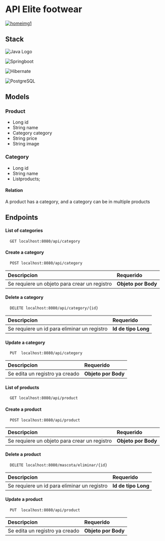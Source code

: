 # API Elite footwear
<a href="https://ibb.co/vwFRWC6"><img src="https://i.ibb.co/RvFdKGk/homeimg1.png" alt="homeimg1" border="0" /></a>
 
## Stack

![Java Logo](https://camo.githubusercontent.com/a363b1646fc174ef8a1bdac7693c4c6952d0fccbe68550211c7e4be8d26f4d65/68747470733a2f2f696d672e736869656c64732e696f2f62616467652f4a6176612d25323532334544384230302e7376673f7374796c653d666f722d7468652d6261646765266c6f676f3d6f7261636c65266c6f676f436f6c6f723d72656426636f6c6f723d7768697465) 

![Springboot](https://camo.githubusercontent.com/c2a58428fe9b38967494da3b0a098f1d28f9cc395e3bbf123cbc14fb36bc1b07/68747470733a2f2f696d672e736869656c64732e696f2f62616467652f737072696e672d2532333644423333462e7376673f7374796c653d666f722d7468652d6261646765266c6f676f3d737072696e67266c6f676f436f6c6f723d7768697465)

![Hibernate](https://camo.githubusercontent.com/3cfd3a68bd2a9a7a46bfb2baac67777f164122d1c8d5947eddd465442b588037/68747470733a2f2f696d672e736869656c64732e696f2f62616467652f48696265726e6174652d3539363636433f7374796c653d666f722d7468652d6261646765266c6f676f3d48696265726e617465266c6f676f436f6c6f723d7768697465)

![PostgreSQL](https://camo.githubusercontent.com/aaf7d409d95158427f9389c20305d66299f4e15d96bfa9d4f0792b21ad01e327/68747470733a2f2f696d672e736869656c64732e696f2f7374617469632f76313f7374796c653d666f722d7468652d6261646765266d6573736167653d506f737467726553514c26636f6c6f723d343136394531266c6f676f3d506f737467726553514c266c6f676f436f6c6f723d464646464646266c6162656c3d)




## Models

### Product
* Long id
* String name
* Category category
* String price
* String image

### Category
* Long id
* String name
* List<Product>products;

#### Relation
A product has a category, and a category can be in multiple products

## Endpoints


#### List of categories

```http
  GET localhost:8080/api/category
```

#### Create a category

```http
  POST localhost:8080/api/category
```

| Descripcion              | Requerido                      |
| :--------------------- | :----------------------------- |
| Se requiere un objeto para crear un registro | **Objeto por Body**        |

#### Delete a category

```http
  DELETE localhost:8080/api/category/{id}
```

| Descripcion              | Requerido                      |
| :--------------------- | :----------------------------- |
| Se requiere un id para eliminar un registro | **Id de tipo Long**        |


#### Update a category

```http
  PUT  localhost:8080/api/category
```
| Descripcion              | Requerido                      |
| :--------------------- | :----------------------------- |
| Se edita un registro ya creado | **Objeto por Body**        |


#### List of products

```http
  GET localhost:8080/api/product
```

#### Create a product

```http
  POST localhost:8080/api/product
```

| Descripcion              | Requerido                      |
| :--------------------- | :----------------------------- |
| Se requiere un objeto para crear un registro | **Objeto por Body**        |

#### Delete a product

```http
  DELETE localhost:8080/mascota/eliminar/{id}
```

| Descripcion              | Requerido                      |
| :--------------------- | :----------------------------- |
| Se requiere un id para eliminar un registro | **Id de tipo Long**        |


#### Update a product

```http
  PUT  localhost:8080/api/product
```
| Descripcion              | Requerido                      |
| :--------------------- | :----------------------------- |
| Se edita un registro ya creado | **Objeto por Body**        |













